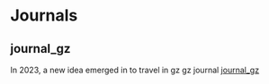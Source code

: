 # Journals 

## journal_gz
In 2023, a new idea emerged in to travel in gz
gz journal [journal_gz](journal_gz.pdf)
